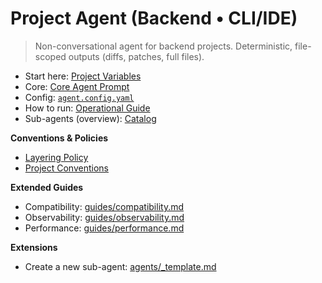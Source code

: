 # Project Agent (Backend • CLI/IDE)

> Non-conversational agent for backend projects. Deterministic, file-scoped outputs (diffs, patches, full files).

- Start here: [Project Variables](./variables.md)
- Core: [Core Agent Prompt](./core.md)
- Config: [`agent.config.yaml`](./config/agent.config.yaml)
- How to run: [Operational Guide](./guides/operational-guide.md)
- Sub-agents (overview): [Catalog](./agents/_catalog.md)

**Conventions & Policies**
- [Layering Policy](./policies/layering.md)
- [Project Conventions](./policies/conventions.md)

**Extended Guides**
- Compatibility: [guides/compatibility.md](./guides/compatibility.md)
- Observability: [guides/observability.md](./guides/observability.md)
- Performance: [guides/performance.md](./guides/performance.md)

**Extensions**
- Create a new sub-agent: [agents/_template.md](./agents/_template.md)
